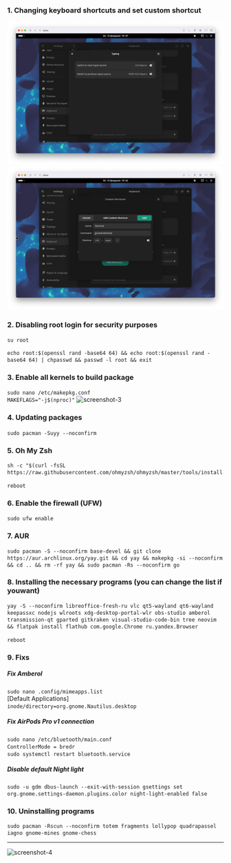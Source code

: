 ### 1. Changing keyboard shortcuts and set custom shortcut

![screenshot-1](./images/screenshot-1.png)
![screenshot-2](./images/screenshot-2.png)

### 2. Disabling root login for security purposes

```su root```  
```
echo root:$(openssl rand -base64 64) && echo root:$(openssl rand -base64 64) | chpasswd && passwd -l root && exit
```

### 3. Enable all kernels to build package

```sudo nano /etc/makepkg.conf```  
```MAKEFLAGS="-j$(nproc)"```
![screenshot-3](./images/screenshot-3.png)

### 4. Updating packages

```sudo pacman -Suyy --noconfirm```

### 5. Oh My Zsh

```
sh -c "$(curl -fsSL https://raw.githubusercontent.com/ohmyzsh/ohmyzsh/master/tools/install.sh)"
```  
```reboot```

### 6. Enable the firewall (UFW)

```sudo ufw enable```

### 7. AUR

```
sudo pacman -S --noconfirm base-devel && git clone https://aur.archlinux.org/yay.git && cd yay && makepkg -si --noconfirm && cd .. && rm -rf yay && sudo pacman -Rs --noconfirm go
```

### 8. Installing the necessary programs (you can change the list if youwant)

```
yay -S --noconfirm libreoffice-fresh-ru vlc qt5-wayland qt6-wayland keepassxc nodejs wlroots xdg-desktop-portal-wlr obs-studio amberol transmission-qt gparted gitkraken visual-studio-code-bin tree neovim && flatpak install flathub com.google.Chrome ru.yandex.Browser
```  
```reboot```

### 9. Fixs

##### Fix Amberol
```sudo nano .config/mimeapps.list```  
[Default Applications]  
```inode/directory=org.gnome.Nautilus.desktop```

##### Fix AirPods Pro v1 connection
```sudo nano /etc/bluetooth/main.conf```  
```ControllerMode = bredr```  
```sudo systemctl restart bluetooth.service```  

##### Disable default Night light
```
sudo -u gdm dbus-launch --exit-with-session gsettings set org.gnome.settings-daemon.plugins.color night-light-enabled false
```

### 10. Uninstalling programs

```
sudo pacman -Rscun --noconfirm totem fragments lollypop quadrapassel iagno gnome-mines gnome-chess
```

<hr>

![screenshot-4](./images/screenshot-4.png)